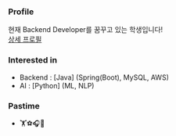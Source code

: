 ### Profile
현재 Backend Developer를 꿈꾸고 있는 학생입니다!  
[상세 프로필](https://www.notion.so/My-Portfolio-079193a071c74a6c8deda4d3ab98caf1)

### Interested in
- Backend : [Java] (Spring(Boot), MySQL, AWS)
- AI : [Python] (ML, NLP)

### Pastime
- 🏋️⚽🎧🚞
